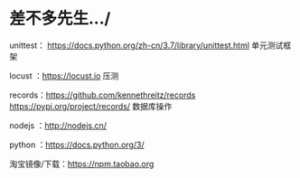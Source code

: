 # 差不多先生.../
unittest： https://docs.python.org/zh-cn/3.7/library/unittest.html  单元测试框架

locust ：https://locust.io  压测

records：https://github.com/kennethreitz/records https://pypi.org/project/records/  数据库操作

nodejs ：http://nodejs.cn/

python ：https://docs.python.org/3/

淘宝镜像/下载：https://npm.taobao.org
     
